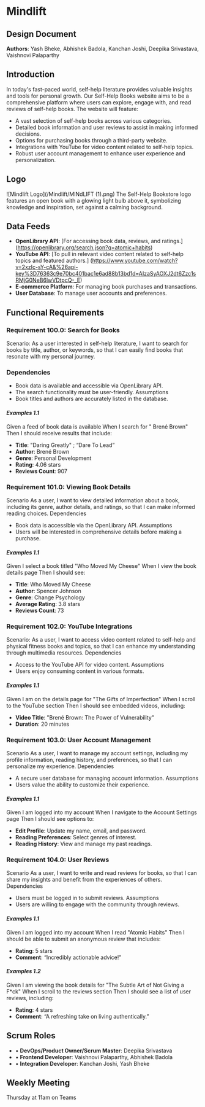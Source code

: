 # Mindlift
## Design Document
**Authors**: Yash Bheke, Abhishek Badola, Kanchan Joshi, Deepika Srivastava, Vaishnovi Palaparthy

## Introduction
In today's fast-paced world, self-help literature provides valuable insights and tools for personal growth. Our Self-Help Books website aims to be a comprehensive platform where users can explore, engage with, and read reviews of self-help books. The website will feature:
- A vast selection of self-help books across various categories.
- Detailed book information and user reviews to assist in making informed decisions.
- Options for purchasing books through a third-party website.
- Integrations with YouTube for video content related to self-help topics.
- Robust user account management to enhance user experience and personalization.

## Logo
![Mindlift Logo](/Mindlift/MINdLIFT (1).png)
The Self-Help Bookstore logo features an open book with a glowing light bulb above it, symbolizing knowledge and inspiration, set against a calming background.

## Data Feeds
-	**OpenLibrary API**: [For accessing book data, reviews, and ratings.] (https://openlibrary.org/search.json?q=atomic+habits)
- **YouTube API**: [To pull in relevant video content related to self-help topics and featured authors.] (https://www.youtube.com/watch?v=2xzIc-sY-cA&%26api-key%3D76363c9e70bc401bac1e6ad88b13bd1d=AIzaSyAOXJ2dt6Zzc1sRMjG0NeB6lwVDtpcQ-_E)
- **E-commerce Platform**: For managing book purchases and transactions.
- **User Database**: To manage user accounts and preferences.
 
## Functional Requirements
### **Requirement 100.0: Search for Books**
Scenario: As a user interested in self-help literature, I want to search for books by title, author, or keywords, so that I can easily find books that resonate with my personal journey.
### Dependencies
-	Book data is available and accessible via OpenLibrary API.
- The search functionality must be user-friendly.
Assumptions
- Book titles and authors are accurately listed in the database.
#### ***Examples 1.1***
Given a feed of book data is available
When I search for " Brené Brown"
Then I should receive results that include:
- **Title**: "Daring Greatly" ;  “Dare To Lead”
- **Author**: Brené Brown
- **Genre**: Personal Development
- **Rating**: 4.06 stars
- **Reviews Count**: 907
### **Requirement 101.0: Viewing Book Details**
Scenario As a user, I want to view detailed information about a book, including its genre, author details, and ratings, so that I can make informed reading choices.
Dependencies
- Book data is accessible via the OpenLibrary API.
Assumptions
- Users will be interested in comprehensive details before making a purchase.
#### ***Examples 1.1***
Given I select a book titled "Who Moved My Cheese"
When I view the book details page
Then I should see:
- **Title**: Who Moved My Cheese
- **Author**: Spencer Johnson
- **Genre**: Change Psychology 
- **Average Rating**: 3.8 stars
- **Reviews Count**: 73

### **Requirement 102.0: YouTube Integrations**
Scenario: As a user, I want to access video content related to self-help and physical fitness books and topics, so that I can enhance my understanding through multimedia resources.
Dependencies
- Access to the YouTube API for video content.
Assumptions
- Users enjoy consuming content in various formats.
#### ***Examples 1.1***
Given I am on the details page for "The Gifts of Imperfection"
When I scroll to the YouTube section
Then I should see embedded videos, including:
- **Video Title**: "Brené Brown: The Power of Vulnerability"
- **Duration**: 20 minutes
### **Requirement 103.0: User Account Management**
Scenario As a user, I want to manage my account settings, including my profile information, reading history, and preferences, so that I can personalize my experience.
Dependencies
- A secure user database for managing account information.
Assumptions
- Users value the ability to customize their experience.
#### ***Examples 1.1***
Given I am logged into my account
When I navigate to the Account Settings page
Then I should see options to:
- **Edit Profile**: Update my name, email, and password.
- **Reading Preferences**: Select genres of interest.
- **Reading History**: View and manage my past readings.
### **Requirement 104.0: User Reviews**
Scenario As a user, I want to write and read reviews for books, so that I can share my insights and benefit from the experiences of others.
Dependencies
- Users must be logged in to submit reviews.
Assumptions
- Users are willing to engage with the community through reviews.
#### ***Examples 1.1***
Given I am logged into my account
When I read "Atomic Habits"
Then I should be able to submit an anonymous review that includes:
- **Rating**: 5 stars
- **Comment**: “Incredibly actionable advice!”
#### ***Examples 1.2***
Given I am viewing the book details for "The Subtle Art of Not Giving a F*ck"
When I scroll to the reviews section
Then I should see a list of user reviews, including:
- **Rating**: 4 stars
- **Comment**: “A refreshing take on living authentically.”
 
## Scrum Roles
- •	**DevOps/Product Owner/Scrum Master**: Deepika Srivastava
- •	**Frontend Developer**: Vaishnovi Palaparthy, Abhishek Badola
- •	**Integration Developer**: Kanchan Joshi, Yash Bheke
  
## Weekly Meeting
Thursday at 11am on Teams
